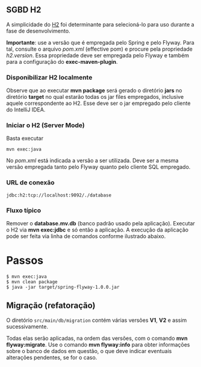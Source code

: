## SGBD H2
A simplicidade do [H2](http://www.h2database.com) foi determinante para 
selecioná-lo para uso durante a fase de desenvolvimento.

**Importante**: use a versão que é empregada pelo Spring e pelo Flyway. Para tal,
consulte o arquivo _pom.xml_ (effective pom) e procure pela propriedade
_h2.version_. Essa propriedade deve ser empregada pelo Flyway e também
para a configuração do **exec-maven-plugin**.

### Disponibilizar H2 localmente
Observe que ao executar **mvn package** será gerado o diretório **jars** no 
diretório **target** no qual estarão todas os jar files empregados, inclusive 
aquele correspondente ao H2. Esse deve ser o jar empregado pelo cliente do 
IntelliJ IDEA. 

### Iniciar o H2 (Server Mode)
Basta executar
 
```mvn exec:java```
 
No _pom.xml_ está indicada a versão
a ser utilizada. Deve ser a mesma versão empregada tanto pelo 
Flyway quanto pelo cliente SQL empregado.

### URL de conexão
```
jdbc:h2:tcp://localhost:9092/./database
```

### Fluxo típico
Remover o **database.mv.db** (banco padrão usado pela aplicação). Executar o
H2 via **mvn exec:jdbc** e só então a aplicação. A execução da aplicação pode ser
feita via linha de comandos conforme ilustrado abaixo.

# Passos

```
$ mvn exec:java
$ mvn clean package
$ java -jar target/spring-flyway-1.0.0.jar
```

## Migração (refatoração)
O diretório `src/main/db/migration` contém várias versões **V1**, 
**V2** e assim sucessivamente. 

Todas elas serão aplicadas, na ordem das versões, com o comando
**mvn flyway:migrate**. Use o comando **mvn flyway:info** para obter
informações sobre o banco de dados em questão, o que deve indicar
eventuais alterações pendentes, se for o caso.
